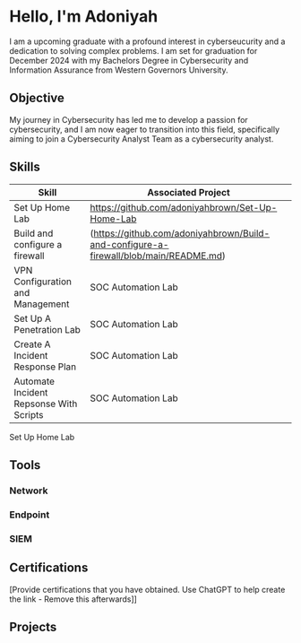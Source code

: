 # Hello, I'm Adoniyah

I am a upcoming graduate with a profound interest in cyberseucurity  and a dedication to solving complex problems. I am set for graduation for December 2024 with my Bachelors Degree in Cybersecurity and Information Assurance from Western Governors University.

## Objective

My journey in Cybersecurity has led me to develop a passion for cybersecurity, and I am now eager to transition into this field, specifically aiming to join a Cybersecurity Analyst Team as a cybersecurity analyst.

## Skills

| Skill              | Associated Project         |
|-----------------------------------------------|-----------------
| Set Up Home Lab | https://github.com/adoniyahbrown/Set-Up-Home-Lab|
| Build and configure a firewall| (https://github.com/adoniyahbrown/Build-and-configure-a-firewall/blob/main/README.md)|
| VPN Configuration and Management| SOC Automation Lab|
| Set Up A Penetration Lab | SOC Automation Lab|
| Create A Incident Response Plan| SOC Automation Lab|
| Automate Incident Repsonse With Scripts | SOC Automation Lab |
         
Set Up Home Lab 

## Tools


### Network


### Endpoint


### SIEM



## Certifications
[Provide certifications that you have obtained. Use ChatGPT to help create the link - Remove this afterwards]]



## Projects
